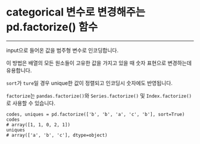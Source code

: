# categorical 변수로 변경해주는 pd.factorize() 함수

---
input으로 들어온 값을 범주형 변수로 인코딩합니다.

이 방법은 배열의 모든 원소들이 고유한 값을 가지고 있을 때 숫자 표현으로 변경하는데 유용합니다.

`sort`가 `ture`일 경우 unique한 값이 정렬되고 인코딩시 숫자에도 반영됩니다.

`factorize`는 `pandas.factorize()`와 `Series.factorize()` 및 `Index.factorize()`로 사용할 수 있습니다.

```
codes, uniques = pd.factorize(['b', 'b', 'a', 'c', 'b'], sort=True)
codes
# array([1, 1, 0, 2, 1])
uniques
# array(['a', 'b', 'c'], dtype=object)
```
